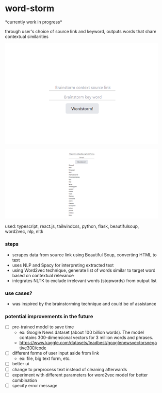 # word-storm
\*currently work in progress\*

through user's choice of source link and keyword, outputs words that share contextual similarities

![default](./example/default.png)

![output](./example/output.png)

used: typescript, react.js, tailwindcss, python, flask, beautifulsoup, word2vec, nlp, nltk

### steps

- scrapes data from source link using Beautiful Soup, converting HTML to text
- uses NLP and Spacy for interpreting extracted text
- using Word2vec technique, generate list of words similar to target word based on contextual relevance
- integrates NLTK to exclude irrelevant words (stopwords) from output list

### use cases?

- was inspired by the brainstorming technique and could be of assistance

### potential improvements in the future

- [ ] pre-trained model to save time
  - ex: Google News dataset (about 100 billion words). The model contains 300-dimensional vectors for 3 million words and phrases.
  - https://www.kaggle.com/datasets/leadbest/googlenewsvectorsnegative300/code
- [ ] different forms of user input aside from link
  - ex: file, big text form, etc.
- [ ] better ui
- [ ] change to preprocess text instead of cleaning afterwards
- [ ] experiment with different parameters for word2vec model for better combination
- [ ] specify error message
